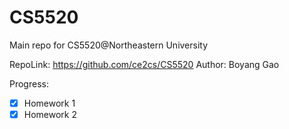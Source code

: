# CS5520

Main repo for CS5520@Northeastern University

RepoLink: https://github.com/ce2cs/CS5520
Author: Boyang Gao

Progress:
- [x] Homework 1
- [x] Homework 2